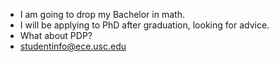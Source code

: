 - I am going to drop my Bachelor in math.
- I will be applying to PhD after graduation,  looking for advice.
- What about PDP?
- studentinfo@ece.usc.edu